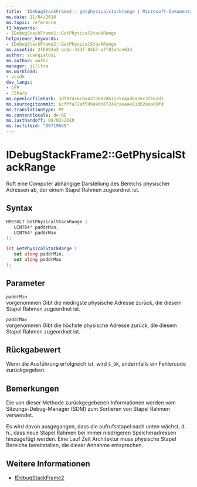 ```yaml
---
title: 'IDebugStackFrame2:: getphysicalstackrange | Microsoft-Dokumentation'
ms.date: 11/04/2016
ms.topic: reference
f1_keywords:
- IDebugStackFrame2::GetPhysicalStackRange
helpviewer_keywords:
- IDebugStackFrame2::GetPhysicalStackRange
ms.assetid: 2f6992e2-ac1c-433f-83b7-a7f83a4ce63d
author: acangialosi
ms.author: anthc
manager: jillfra
ms.workload:
- vssdk
dev_langs:
- CPP
- CSharp
ms.openlocfilehash: 3df924c6c8a4373082d61575e4ad8a7ec3f161d1
ms.sourcegitcommit: 6cfffa72af599a9d667249caaaa411bb28ea69fd
ms.translationtype: MT
ms.contentlocale: de-DE
ms.lasthandoff: 09/02/2020
ms.locfileid: "80719669"
---
```

# <a name="idebugstackframe2getphysicalstackrange"></a>IDebugStackFrame2::GetPhysicalStackRange
Ruft eine Computer abhängige Darstellung des Bereichs physischer Adressen ab, der einem Stapel Rahmen zugeordnet ist.

## <a name="syntax"></a>Syntax

```cpp
HRESULT GetPhysicalStackRange ( 
   UINT64* paddrMin,
   UINT64* paddrMax
);
```

```csharp
int GetPhysicalStackRange ( 
   out ulong paddrMin,
   out ulong paddrMax
);
```

## <a name="parameters"></a>Parameter
`paddrMin`\
vorgenommen Gibt die niedrigste physische Adresse zurück, die diesem Stapel Rahmen zugeordnet ist.

`paddrMax`\
vorgenommen Gibt die höchste physische Adresse zurück, die diesem Stapel Rahmen zugeordnet ist.

## <a name="return-value"></a>Rückgabewert
 Wenn die Ausführung erfolgreich ist, wird `S_OK`, andernfalls ein Fehlercode zurückgegeben.

## <a name="remarks"></a>Bemerkungen
 Die von dieser Methode zurückgegebenen Informationen werden vom Sitzungs-Debug-Manager (SDM) zum Sortieren von Stapel Rahmen verwendet.

 Es wird davon ausgegangen, dass die aufrufsstapel nach unten wächst, d. h., dass neue Stapel Rahmen bei immer niedrigeren Speicheradressen hinzugefügt werden. Eine Lauf Zeit Architektur muss physische Stapel Bereiche bereitstellen, die dieser Annahme entsprechen.

## <a name="see-also"></a>Weitere Informationen
- [IDebugStackFrame2](../../../extensibility/debugger/reference/idebugstackframe2.md)
